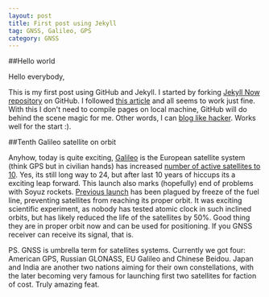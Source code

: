 ```yaml
---
layout: post
title: First post using Jekyll
tag: GNSS, Galileo, GPS
category: GNSS
---
```


##Hello world

Hello everybody,

This is my first post using GitHub and Jekyll. I started by forking [Jekyll Now repository](https://github.com/barryclark/jekyll-now) on GitHub. I followed [this article](http://www.smashingmagazine.com/2014/08/build-blog-jekyll-github-pages/) and all seems to work just fine. With this I don't need to compile pages on local machine, GitHub will do behind the scene magic for me. Other words, I can [blog like hacker](http://tom.preston-werner.com/2008/11/17/blogging-like-a-hacker.html). Works well for the start :).

##Tenth Galileo satellite on orbit

Anyhow, today is quite exciting, [Galileo](http://www.esa.int/Our_Activities/Navigation/The_future_-_Galileo/What_is_Galileo) is the European satellite system (think GPS but in civilian hands) has increased [number of active satellites to 10](http://www.bbc.co.uk/news/science-environment-34217255). Yes, its still long way to 24, but after last 10 years of hiccups its a exciting leap forward. 
This launch also marks (hopefully) end of problems with Soyuz rockets. [Previous launch](http://www.arianespace.com/news-press-release/2014/8-22-2014-orbital-injection.asp) has been plagued by freeze of the fuel line, preventing satellites from reaching its proper orbit. It was exciting scientific experiment, as nobody has tested atomic clock in such inclined orbits, but has likely reduced the life of the satellites by 50%. Good thing they are in proper orbit now and can be used for positioning. If you GNSS receiver can receive its signal, that is.


PS. GNSS is umbrella term for satellites systems. Currently we got four: American GPS, Russian GLONASS, EU Galileo and Chinese Beidou. Japan and India are another two nations aiming for their own constellations, with the later becoming very famous for launching first two satellites for faction of cost. Truly amazing feat.

